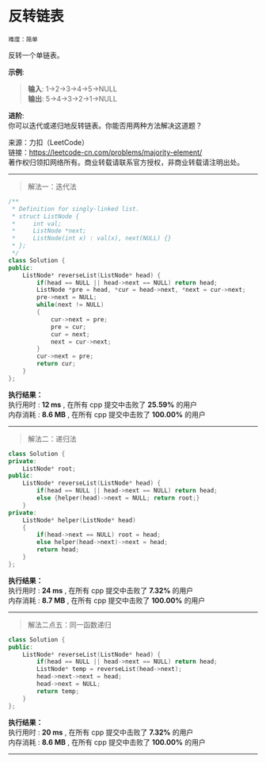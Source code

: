 # 反转链表 #  
`难度：简单` 

反转一个单链表。    

**示例**:  
>**输入**: 1->2->3->4->5->NULL  
>**输出**: 5->4->3->2->1->NULL  

**进阶**:  
你可以迭代或递归地反转链表。你能否用两种方法解决这道题？  

来源：力扣（LeetCode）  
链接：https://leetcode-cn.com/problems/majority-element/  
著作权归领扣网络所有。商业转载请联系官方授权，非商业转载请注明出处。  

---  
>解法一：迭代法  

```C++  
/**
 * Definition for singly-linked list.
 * struct ListNode {
 *     int val;
 *     ListNode *next;
 *     ListNode(int x) : val(x), next(NULL) {}
 * };
 */
class Solution {
public:
    ListNode* reverseList(ListNode* head) {
        if(head == NULL || head->next == NULL) return head;
        ListNode *pre = head, *cur = head->next, *next = cur->next;
        pre->next = NULL;
        while(next != NULL)
        {
            cur->next = pre;
            pre = cur;
            cur = next;
            next = cur->next;
        }
        cur->next = pre;
        return cur;
    }
};
```  

**执行结果：**  
执行用时 : **12 ms** , 在所有 cpp 提交中击败了 **25.59%** 的用户  
内存消耗 : **8.6 MB** , 在所有 cpp 提交中击败了 **100.00%** 的用户  

---  
>解法二：递归法  

```C++  
class Solution {
private:
    ListNode* root;
public:
    ListNode* reverseList(ListNode* head) {
        if(head == NULL || head->next == NULL) return head;
        else {helper(head)->next = NULL; return root;}
    }
private:
    ListNode* helper(ListNode* head)
    {
        if(head->next == NULL) root = head;
        else helper(head->next)->next = head;
        return head;
    }
};
```  

**执行结果：**  
执行用时 : **24 ms** , 在所有 cpp 提交中击败了 **7.32%** 的用户  
内存消耗 : **8.7 MB** , 在所有 cpp 提交中击败了 **100.00%** 的用户  

---  
>解法二点五：同一函数递归  

```C++  
class Solution {
public:
    ListNode* reverseList(ListNode* head) {
        if(head == NULL || head->next == NULL) return head;
        ListNode* temp = reverseList(head->next);
        head->next->next = head;
        head->next = NULL;
        return temp;
    }
};
```  

**执行结果：**  
执行用时 : **20 ms** , 在所有 cpp 提交中击败了 **7.32%** 的用户  
内存消耗 : **8.6 MB** , 在所有 cpp 提交中击败了 **100.00%** 的用户  

---  